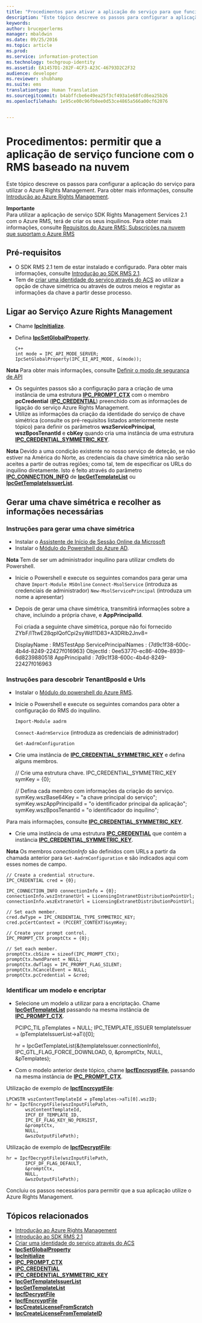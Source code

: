 ```yaml
---
title: "Procedimentos para ativar a aplicação do serviço para que funcione com o RMS baseado na nuvem | Azure RMS"
description: "Este tópico descreve os passos para configurar a aplicação do serviço para utilizar o Azure Rights Management."
keywords: 
author: bruceperlerms
manager: mbaldwin
ms.date: 09/25/2016
ms.topic: article
ms.prod: 
ms.service: information-protection
ms.technology: techgroup-identity
ms.assetid: EA1457D1-282F-4CF3-A23C-46793D2C2F32
audience: developer
ms.reviewer: shubhamp
ms.suite: ems
translationtype: Human Translation
ms.sourcegitcommit: b4abffcbe6e49ea25f3cf493a1e68fcd6ea25b26
ms.openlocfilehash: 1e95ce00c96fb0ee0d53ce4865a566a00cf62076


---
```


# Procedimentos: permitir que a aplicação de serviço funcione com o RMS baseado na nuvem

Este tópico descreve os passos para configurar a aplicação do serviço para utilizar o Azure Rights Management. Para obter mais informações, consulte [Introdução ao Azure Rights Management](https://technet.microsoft.com/library/jj585016.aspx).

**Importante**  
Para utilizar a aplicação de serviço SDK Rights Management Services 2.1 com o Azure RMS, terá de criar os seus inquilinos. Para obter mais informações, consulte [Requisitos do Azure RMS: Subscrições na nuvem que suportam o Azure RMS](../get-started/requirements-subscriptions.md)

## Pré-requisitos

-   O SDK RMS 2.1 tem de estar instalado e configurado. Para obter mais informações, consulte [Introdução ao SDK RMS 2.1](getting-started-with-ad-rms-2-0.md).
-   Tem de [criar uma identidade do serviço através do ACS](https://msdn.microsoft.com/en-us/library/gg185924.aspx) ao utilizar a opção de chave simétrica ou através de outros meios e registar as informações da chave a partir desse processo.

## Ligar ao Serviço Azure Rights Management

-   Chame [**IpcInitialize**](/information-protection/sdk/2.1/api/win/functions#msipc_ipcinitialize).
-   Defina [**IpcSetGlobalProperty**](/information-protection/sdk/2.1/api/win/functions#msipc_ipcsetglobalproperty).

        C++
        int mode = IPC_API_MODE_SERVER;
        IpcSetGlobalProperty(IPC_EI_API_MODE, &(mode));


  **Nota** Para obter mais informações, consulte [Definir o modo de segurança de API](setting-the-api-security-mode-api-mode.md)

     
-   Os seguintes passos são a configuração para a criação de uma instância de uma estrutura [**IPC\_PROMPT\_CTX**](/information-protection/sdk/2.1/api/win/ipc_prompt_ctx#msipc_ipc_prompt_ctx) com o membro **pcCredential** ([**IPC\_CREDENTIAL**](/information-protection/sdk/2.1/api/win/ipc_credential#msipc_ipc_credential)) preenchido com as informações de ligação do serviço Azure Rights Management.
-   Utilize as informações da criação da identidade do serviço de chave simétrica (consulte os pré-requisitos listados anteriormente neste tópico) para definir os parâmetros **wszServicePrincipal**, **wszBposTenantId** e **cbKey** quando cria uma instância de uma estrutura [**IPC\_CREDENTIAL\_SYMMETRIC\_KEY**](/information-protection/sdk/2.1/api/win/ipc_credential_symmetric_key#msipc_ipc_credential_symmetric_key).

**Nota** Devido a uma condição existente no nosso serviço de deteção, se não estiver na América do Norte, as credenciais da chave simétrica não serão aceites a partir de outras regiões; como tal, tem de especificar os URLs do inquilino diretamente. Isto é feito através do parâmetro [**IPC\_CONNECTION\_INFO**](/information-protection/sdk/2.1/api/win/ipc_connection_info#msipc_ipc_connection_info) de [**IpcGetTemplateList**](/information-protection/sdk/2.1/api/win/functions#msipc_ipcgettemplatelist) ou [**IpcGetTemplateIssuerList**](/information-protection/sdk/2.1/api/win/functions#msipc_ipcgettemplateissuerlist).

## Gerar uma chave simétrica e recolher as informações necessárias

### Instruções para gerar uma chave simétrica

-   Instalar o [Assistente de Início de Sessão Online da Microsoft](http://go.microsoft.com/fwlink/p/?LinkID=286152)
-   Instalar o [Módulo do Powershell do Azure AD](https://bposast.vo.msecnd.net/MSOPMW/8073.4/amd64/AdministrationConfig-en.msi).

**Nota** Tem de ser um administrador inquilino para utilizar cmdlets do Powershell.

-   Inicie o Powershell e execute os seguintes comandos para gerar uma chave         `Import-Module MSOnline`
            `Connect-MsolService` (introduza as credenciais de administrador)         `New-MsolServicePrincipal` (introduza um nome a apresentar)
-   Depois de gerar uma chave simétrica, transmitirá informações sobre a chave, incluindo a própria chave, e **AppPrincipalId**.


    Foi criada a seguinte chave simétrica, porque não foi fornecido ZYbF/lTtwE28qplQofCpi2syWd11D83+A3DRlb2Jnv8=

    DisplayName : RMSTestApp ServicePrincipalNames : {7d9c1f38-600c-4b4d-8249-22427f016963} ObjectId : 0ee53770-ec86-409e-8939-6d8239880518 AppPrincipalId : 7d9c1f38-600c-4b4d-8249-22427f016963


### Instruções para descobrir **TenantBposId** e **Urls**

-   Instalar o [Módulo do powershell do Azure RMS](https://technet.microsoft.com/en-us/library/jj585012.aspx).
-   Inicie o Powershell e execute os seguintes comandos para obter a configuração do RMS do inquilino.

    `Import-Module aadrm`

    `Connect-AadrmService` (introduza as credenciais de administrador)

    `Get-AadrmConfiguration`


-   Crie uma instância de [**IPC\_CREDENTIAL\_SYMMETRIC\_KEY**](/information-protection/sdk/2.1/api/win/ipc_credential_symmetric_key#msipc_ipc_credential_symmetric_key) e defina alguns membros.

    // Crie uma estrutura chave.
    IPC_CREDENTIAL_SYMMETRIC_KEY symKey = {0};

    // Defina cada membro com informações da criação do serviço.
    symKey.wszBase64Key = "a chave principal do serviço"; symKey.wszAppPrincipalId = "o identificador principal da aplicação"; symKey.wszBposTenantId = "o identificador do inquilino";


Para mais informações, consulte [**IPC\_CREDENTIAL\_SYMMETRIC\_KEY**](/information-protection/sdk/2.1/api/win/ipc_credential_symmetric_key#msipc_ipc_credential_symmetric_key).

-   Crie uma instância de uma estrutura [**IPC\_CREDENTIAL**](/information-protection/sdk/2.1/api/win/ipc_credential#msipc_ipc_credential) que contém a instância [**IPC\_CREDENTIAL\_SYMMETRIC\_KEY**](/information-protection/sdk/2.1/api/win/ipc_credential_symmetric_key#msipc_ipc_credential_symmetric_key).

**Nota** Os membros *conectionInfo* são definidos com URLs a partir da chamada anterior para `Get-AadrmConfiguration` e são indicados aqui com esses nomes de campo.

    // Create a credential structure.
    IPC_CREDENTIAL cred = {0};

    IPC_CONNECTION_INFO connectionInfo = {0};
    connectionInfo.wszIntranetUrl = LicensingIntranetDistributionPointUrl;
    connectionInfo.wszExtranetUrl = LicensingExtranetDistributionPointUrl;

    // Set each member.
    cred.dwType = IPC_CREDENTIAL_TYPE_SYMMETRIC_KEY;
    cred.pcCertContext = (PCCERT_CONTEXT)&symKey;

    // Create your prompt control.
    IPC_PROMPT_CTX promptCtx = {0};

    // Set each member.
    promptCtx.cbSize = sizeof(IPC_PROMPT_CTX);
    promptCtx.hwndParent = NULL;
    promptCtx.dwflags = IPC_PROMPT_FLAG_SILENT;
    promptCtx.hCancelEvent = NULL;
    promptCtx.pcCredential = &cred;

### Identificar um modelo e encriptar

-   Selecione um modelo a utilizar para a encriptação.
    Chame [**IpcGetTemplateList**](/information-protection/sdk/2.1/api/win/functions#msipc_ipcgettemplatelist) passando na mesma instância de [**IPC\_PROMPT\_CTX**](/information-protection/sdk/2.1/api/win/ipc_prompt_ctx#msipc_ipc_prompt_ctx).


    PCIPC_TIL pTemplates = NULL; IPC_TEMPLATE_ISSUER templateIssuer = (pTemplateIssuerList->aTi)[0];

    hr = IpcGetTemplateList(&(templateIssuer.connectionInfo),        IPC_GTL_FLAG_FORCE_DOWNLOAD,        0,        &promptCtx,        NULL,        &pTemplates);


-   Com o modelo anterior deste tópico, chame [**IpcfEncrcyptFile**](/information-protection/sdk/2.1/api/win/functions#msipc_ipcfencryptfile), passando na mesma instância de [**IPC\_PROMPT\_CTX**](/information-protection/sdk/2.1/api/win/ipc_prompt_ctx#msipc_ipc_prompt_ctx).

Utilização de exemplo de [**IpcfEncrcyptFile**](/information-protection/sdk/2.1/api/win/functions#msipc_ipcfencryptfile):

    LPCWSTR wszContentTemplateId = pTemplates->aTi[0].wszID;
    hr = IpcfEncryptFile(wszInputFilePath,
           wszContentTemplateId,
           IPCF_EF_TEMPLATE_ID,
           IPC_EF_FLAG_KEY_NO_PERSIST,
           &promptCtx,
           NULL,
           &wszOutputFilePath);

Utilização de exemplo de [**IpcfDecryptFile**](/information-protection/sdk/2.1/api/win/functions#msipc_ipcfdecryptfile):

    hr = IpcfDecryptFile(wszInputFilePath,
           IPCF_DF_FLAG_DEFAULT,
           &promptCtx,
           NULL,
           &wszOutputFilePath);

Concluiu os passos necessários para permitir que a sua aplicação utilize o Azure Rights Management.

## Tópicos relacionados

* [Introdução ao Azure Rights Management](https://technet.microsoft.com/en-us/library/jj585016.aspx)
* [Introdução ao SDK RMS 2.1](getting-started-with-ad-rms-2-0.md)
* [Criar uma identidade do serviço através do ACS](https://msdn.microsoft.com/en-us/library/gg185924.aspx)
* [**IpcSetGlobalProperty**](/information-protection/sdk/2.1/api/win/functions#msipc_ipcsetglobalproperty)
* [**IpcInitialize**](/information-protection/sdk/2.1/api/win/functions#msipc_ipcinitialize)
* [**IPC\_PROMPT\_CTX**](/information-protection/sdk/2.1/api/win/ipc_prompt_ctx#msipc_ipc_prompt_ctx)
* [**IPC\_CREDENTIAL**](/information-protection/sdk/2.1/api/win/ipc_credential#msipc_ipc_credential)
* [**IPC\_CREDENTIAL\_SYMMETRIC\_KEY**](/information-protection/sdk/2.1/api/win/ipc_credential_symmetric_key#msipc_ipc_credential_symmetric_key)
* [**IpcGetTemplateIssuerList**](/information-protection/sdk/2.1/api/win/functions#msipc_ipcgettemplateissuerlist)
* [**IpcGetTemplateList**](/information-protection/sdk/2.1/api/win/functions#msipc_ipcgettemplatelist)
* [**IpcfDecryptFile**](/information-protection/sdk/2.1/api/win/functions#msipc_ipcfdecryptfile)
* [**IpcfEncrcyptFile**](/information-protection/sdk/2.1/api/win/functions#msipc_ipcfencryptfile)
* [**IpcCreateLicenseFromScratch**](/information-protection/sdk/2.1/api/win/functions#msipc_ipccreatelicensefromscratch)
* [**IpcCreateLicenseFromTemplateID**](/information-protection/sdk/2.1/api/win/functions#msipc_ipccreatelicensefromtemplateid)
 

 



<!--HONumber=Oct16_HO1-->


